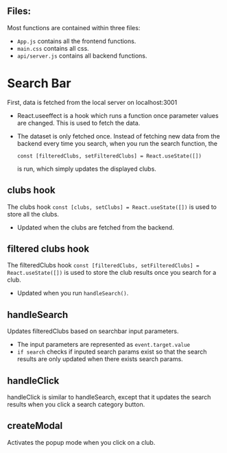 ## Files:

Most functions are contained within three files:

- `App.js` contains all the frontend functions.
- `main.css` contains all css.
- `api/server.js` contains all backend functions.

# Search Bar
First, data is fetched from the local server on localhost:3001
- React.useeffect is a hook which runs a function once parameter values are changed. This is used to fetch the data. 
- The dataset is only fetched once. Instead of fetching new data from the backend every time you search, when you run the search function, the 

    `const [filteredClubs, setFilteredClubs] = React.useState([])` 

    is run, which simply updates the displayed clubs.

## clubs hook
The clubs hook `const [clubs, setClubs] = React.useState([])` is used to store all the clubs.
- Updated when the clubs are fetched from the backend.
## filtered clubs hook
The filteredClubs hook `const [filteredClubs, setFilteredClubs] = React.useState([])` is used to store the club results once you search for a club.
- Updated when you run `handleSearch()`.

## handleSearch
Updates filteredClubs based on searchbar input parameters.
- The input parameters are represented as `event.target.value`
- `if search` checks if inputed search params exist so that the search results are only updated when there exists search params.

## handleClick
handleClick is similar to handleSearch, except that it updates the search results when you click a search category button.

## createModal
Activates the popup mode when you click on a club.





